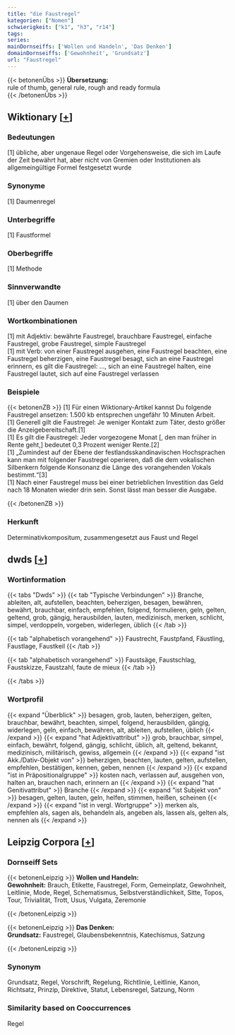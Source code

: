 ```yaml
---
title: "die Faustregel"
kategorien: ["Nomen"]
schwierigkeit: ["k1", "h3", "r14"]
tags:
series:
mainDornseiffs: ['Wollen und Handeln', 'Das Denken']
domainDornseiffs: ['Gewohnheit', 'Grundsatz']
url: "Faustregel"
---
```


{{< betonenÜbs >}}
**Übersetzung:**  
rule of thumb, general rule, rough and ready formula  
{{< /betonenÜbs >}}

## Wiktionary [[+](https://de.wiktionary.org/wiki/Faustregel)]

### Bedeutungen
[1] übliche, aber ungenaue Regel oder Vorgehensweise, die sich im Laufe der Zeit bewährt hat, aber nicht von Gremien oder Institutionen als allgemeingültige Formel festgesetzt wurde  

### Synonyme
[1] Daumenregel  

### Unterbegriffe
[1] Faustformel  

### Oberbegriffe
[1] Methode  

### Sinnverwandte
[1] über den Daumen  

### Wortkombinationen
[1] mit Adjektiv: bewährte Faustregel, brauchbare Faustregel, einfache Faustregel, grobe Faustregel, simple Faustregel  
[1] mit Verb: von einer Faustregel ausgehen, eine Faustregel beachten, eine Faustregel beherzigen, eine Faustregel besagt, sich an eine Faustregel erinnern, es gilt die Faustregel: …, sich an eine Faustregel halten, eine Faustregel lautet, sich auf eine Faustregel verlassen  

### Beispiele
{{< betonenZB >}}
[1] Für einen Wiktionary-Artikel kannst Du folgende Faustregel ansetzen: 1.500 kb entsprechen ungefähr 10 Minuten Arbeit.  
[1] Generell gilt die Faustregel: Je weniger Kontakt zum Täter, desto größer die Anzeigebereitschaft.[1]  
[1] Es gilt die Faustregel: Jeder vorgezogene Monat [, den man früher in Rente geht,] bedeutet 0,3 Prozent weniger Rente.[2]  
[1] „Zumindest auf der Ebene der festlandsskandinavischen Hochsprachen kann man mit folgender Faustregel operieren, daß die dem vokalischen Silbenkern folgende Konsonanz die Länge des vorangehenden Vokals bestimmt.“[3]  
[1] Nach einer Faustregel muss bei einer betrieblichen Investition das Geld nach 18 Monaten wieder drin sein. Sonst lässt man besser die Ausgabe.  

{{< /betonenZB >}}
### Herkunft
Determinativkompositum, zusammengesetzt aus Faust und Regel  



## dwds [[+](https://www.dwds.de/wb/Faustregel)]

### Wortinformation
{{< tabs "Dwds" >}}
{{< tab "Typische Verbindungen" >}}
Branche, ableiten, alt, aufstellen, beachten, beherzigen, besagen, bewähren, bewährt, brauchbar, einfach, empfehlen, folgend, formulieren, geln, gelten, geltend, grob, gängig, herausbilden, lauten, medizinisch, merken, schlicht, simpel, verdoppeln, vorgeben, widerlegen, üblich
{{< /tab >}}

{{< tab "alphabetisch vorangehend" >}}
Faustrecht, Faustpfand, Fäustling, Faustlage, Faustkeil
{{< /tab >}}

{{< tab "alphabetisch vorangehend" >}}
Faustsäge, Faustschlag, Faustskizze, Faustzahl, faute de mieux
{{< /tab >}}

{{< /tabs >}}

### Wortprofil
{{< expand "Überblick" >}} besagen, grob, lauten, beherzigen, gelten, brauchbar, bewährt, beachten, simpel, folgend, herausbilden, gängig, widerlegen, geln, einfach, bewähren, alt, ableiten, aufstellen, üblich {{< /expand >}}
{{< expand "hat Adjektivattribut" >}} grob, brauchbar, simpel, einfach, bewährt, folgend, gängig, schlicht, üblich, alt, geltend, bekannt, medizinisch, militärisch, gewiss, allgemein {{< /expand >}}
{{< expand "ist Akk./Dativ-Objekt von" >}} beherzigen, beachten, lauten, gelten, aufstellen, empfehlen, bestätigen, kennen, geben, nennen {{< /expand >}}
{{< expand "ist in Präpositionalgruppe" >}} kosten nach, verlassen auf, ausgehen von, halten an, brauchen nach, erinnern an {{< /expand >}}
{{< expand "hat Genitivattribut" >}} Branche {{< /expand >}}
{{< expand "ist Subjekt von" >}} besagen, gelten, lauten, geln, helfen, stimmen, heißen, scheinen {{< /expand >}}
{{< expand "ist in vergl. Wortgruppe" >}} merken als, empfehlen als, sagen als, behandeln als, angeben als, lassen als, gelten als, nennen als {{< /expand >}}

## Leipzig Corpora [[+](https://corpora.uni-leipzig.de/en/res?word=Faustregel&corpusId=deu_newscrawl-public_2018)]

### Dornseiff Sets
{{< betonenLeipzig >}}
**Wollen und Handeln:**  
**Gewohnheit:** Brauch, Etikette, Faustregel, Form, Gemeinplatz, Gewohnheit, Leitlinie, Mode, Regel, Schematismus, Selbstverständlichkeit, Sitte, Topos, Tour, Trivialität, Trott, Usus, Vulgata, Zeremonie  

{{< /betonenLeipzig >}}


{{< betonenLeipzig >}}
**Das Denken:**  
**Grundsatz:** Faustregel, Glaubensbekenntnis, Katechismus, Satzung  

{{< /betonenLeipzig >}}

### Synonym
Grundsatz, Regel, Vorschrift, Regelung, Richtlinie, Leitlinie, Kanon, Richtsatz, Prinzip, Direktive, Statut, Lebensregel, Satzung, Norm


### Similarity based on Cooccurrences
Regel

